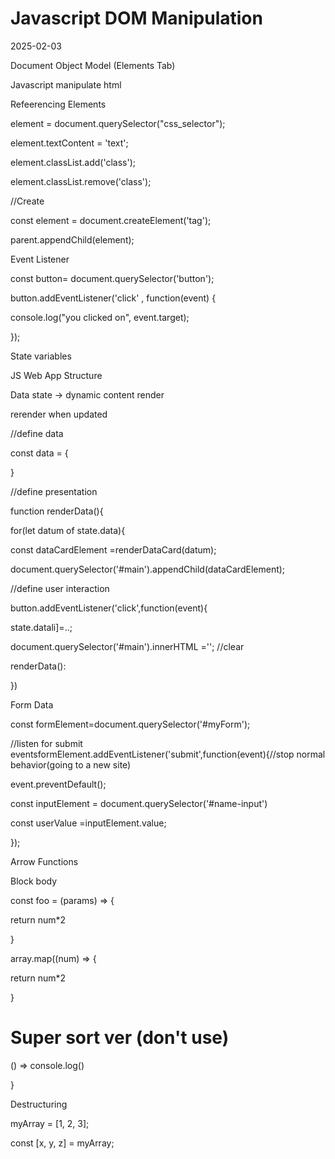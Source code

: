 # Javascript DOM Manipulation
2025-02-03

 Document Object Model (Elements Tab)

Javascript manipulate html

Refeerencing Elements

element = document.querySelector("css_selector");

element.textContent = 'text';

element.classList.add('class');

element.classList.remove('class');



//Create

const element = document.createElement('tag');

parent.appendChild(element);



Event Listener

const button= document.querySelector('button');

button.addEventListener('click' , function(event) {

console.log("you clicked on", event.target);

});



State variables

JS Web App Structure

Data state -> dynamic content render

rerender when updated



//define data

const data = {

}



//define presentation

function renderData(){

for(let datum of state.data){

const dataCardElement =renderDataCard(datum);

document.querySelector('#main').appendChild(dataCardElement);



//define user interaction

button.addEventListener('click',function(event){

state.datali]=..;

document.querySelector('#main').innerHTML =''; //clear

renderData():

})



Form Data 

const formElement=document.querySelector('#myForm');

//listen for submit eventsformElement.addEventListener('submit',function(event){//stop normal behavior(going to a new site)

event.preventDefault();

const inputElement = document.querySelector('#name-input')

const userValue =inputElement.value;

});



Arrow Functions

Block body

const foo = (params) => {

return num*2

}

array.map((num) => {

return num*2

}

# Super sort ver (don't use)

() => console.log()

}



Destructuring

myArray = [1, 2, 3];

const [x, y, z] = myArray;